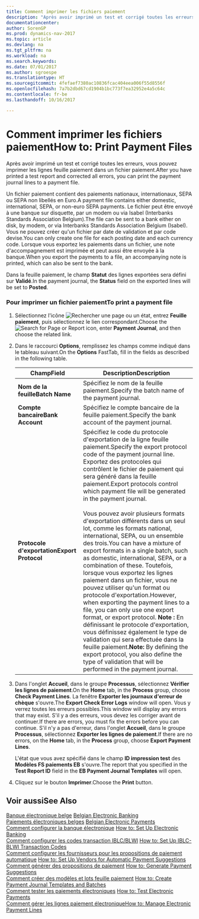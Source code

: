 ```yaml
---
title: Comment imprimer les fichiers paiement
description: "Après avoir imprimé un test et corrigé toutes les erreurs, vous pouvez imprimer les lignes feuille paiement dans un fichier paiement."
documentationcenter: 
author: SorenGP
ms.prod: dynamics-nav-2017
ms.topic: article
ms.devlang: na
ms.tgt_pltfrm: na
ms.workload: na
ms.search.keywords: 
ms.date: 07/01/2017
ms.author: sgroespe
ms.translationtype: HT
ms.sourcegitcommit: 4fefaef7380ac10836fcac404eea006f55d8556f
ms.openlocfilehash: 7a7b2dbd67cd1904b1bc773f7ea32952e4a5c64c
ms.contentlocale: fr-be
ms.lasthandoff: 10/16/2017

---
```

# <a name="how-to-print-payment-files"></a><span data-ttu-id="7a9be-103">Comment imprimer les fichiers paiement</span><span class="sxs-lookup"><span data-stu-id="7a9be-103">How to: Print Payment Files</span></span>
<span data-ttu-id="7a9be-104">Après avoir imprimé un test et corrigé toutes les erreurs, vous pouvez imprimer les lignes feuille paiement dans un fichier paiement.</span><span class="sxs-lookup"><span data-stu-id="7a9be-104">After you have printed a test report and corrected all errors, you can print the payment journal lines to a payment file.</span></span>  
  
 <span data-ttu-id="7a9be-105">Un fichier paiement contient des paiements nationaux, internationaux, SEPA ou SEPA non libellés en Euro.</span><span class="sxs-lookup"><span data-stu-id="7a9be-105">A payment file contains either domestic, international, SEPA, or non-euro SEPA payments.</span></span> <span data-ttu-id="7a9be-106">Le fichier peut être envoyé à une banque sur disquette, par un modem ou via Isabel (Interbanks Standards Association Belgium).</span><span class="sxs-lookup"><span data-stu-id="7a9be-106">The file can be sent to a bank either on disk, by modem, or via Interbanks Standards Association Belgium (Isabel).</span></span> <span data-ttu-id="7a9be-107">Vous ne pouvez créer qu'un fichier par date de validation et par code devise.</span><span class="sxs-lookup"><span data-stu-id="7a9be-107">You can only create one file for each posting date and each currency code.</span></span> <span data-ttu-id="7a9be-108">Lorsque vous exportez les paiements dans un fichier, une note d'accompagnement est imprimée et peut aussi être envoyée à la banque.</span><span class="sxs-lookup"><span data-stu-id="7a9be-108">When you export the payments to a file, an accompanying note is printed, which can also be sent to the bank.</span></span>  
  
 <span data-ttu-id="7a9be-109">Dans la feuille paiement, le champ **Statut** des lignes exportées sera défini sur **Validé**.</span><span class="sxs-lookup"><span data-stu-id="7a9be-109">In the payment journal, the **Status** field on the exported lines will be set to **Posted**.</span></span>  
  
### <a name="to-print-a-payment-file"></a><span data-ttu-id="7a9be-110">Pour imprimer un fichier paiement</span><span class="sxs-lookup"><span data-stu-id="7a9be-110">To print a payment file</span></span>  
  
1.  <span data-ttu-id="7a9be-111">Sélectionnez l'icône ![Rechercher une page ou un état](media/ui-search/search_small.png "icône Rechercher une page ou un état"), entrez **Feuille paiement**, puis sélectionnez le lien correspondant.</span><span class="sxs-lookup"><span data-stu-id="7a9be-111">Choose the ![Search for Page or Report](media/ui-search/search_small.png "Search for Page or Report icon") icon, enter **Payment Journal**, and then choose the related link.</span></span>  
  
2.  <span data-ttu-id="7a9be-112">Dans le raccourci **Options**, remplissez les champs comme indiqué dans le tableau suivant.</span><span class="sxs-lookup"><span data-stu-id="7a9be-112">On the **Options** FastTab, fill in the fields as described in the following table.</span></span>  
  
    |<span data-ttu-id="7a9be-113">Champ</span><span class="sxs-lookup"><span data-stu-id="7a9be-113">Field</span></span>|<span data-ttu-id="7a9be-114">Description</span><span class="sxs-lookup"><span data-stu-id="7a9be-114">Description</span></span>|  
    |---------------------------------|---------------------------------------|  
    |<span data-ttu-id="7a9be-115">**Nom de la feuille**</span><span class="sxs-lookup"><span data-stu-id="7a9be-115">**Batch Name**</span></span>|<span data-ttu-id="7a9be-116">Spécifiez le nom de la feuille paiement.</span><span class="sxs-lookup"><span data-stu-id="7a9be-116">Specify the batch name of the payment journal.</span></span>|  
    |<span data-ttu-id="7a9be-117">**Compte bancaire**</span><span class="sxs-lookup"><span data-stu-id="7a9be-117">**Bank Account**</span></span>|<span data-ttu-id="7a9be-118">Spécifiez le compte bancaire de la feuille paiement.</span><span class="sxs-lookup"><span data-stu-id="7a9be-118">Specify the bank account of the payment journal.</span></span>|  
    |<span data-ttu-id="7a9be-119">**Protocole d'exportation**</span><span class="sxs-lookup"><span data-stu-id="7a9be-119">**Export Protocol**</span></span>|<span data-ttu-id="7a9be-120">Spécifiez le code du protocole d'exportation de la ligne feuille paiement.</span><span class="sxs-lookup"><span data-stu-id="7a9be-120">Specify the export protocol code of the payment journal line.</span></span> <span data-ttu-id="7a9be-121">Exportez des protocoles qui contrôlent le fichier de paiement qui sera généré dans la feuille paiement.</span><span class="sxs-lookup"><span data-stu-id="7a9be-121">Export protocols control which payment file will be generated in the payment journal.</span></span><br /><br /> <span data-ttu-id="7a9be-122">Vous pouvez avoir plusieurs formats d'exportation différents dans un seul lot, comme les formats national, international, SEPA, ou un ensemble des trois.</span><span class="sxs-lookup"><span data-stu-id="7a9be-122">You can have a mixture of export formats in a single batch, such as domestic, international, SEPA, or a combination of these.</span></span> <span data-ttu-id="7a9be-123">Toutefois, lorsque vous exportez les lignes paiement dans un fichier, vous ne pouvez utiliser qu'un format ou protocole d'exportation.</span><span class="sxs-lookup"><span data-stu-id="7a9be-123">However, when exporting the payment lines to a file, you can only use one export format, or export protocol.</span></span> <span data-ttu-id="7a9be-124">**Note :**  En définissant le protocole d'exportation, vous définissez également le type de validation qui sera effectuée dans la feuille paiement.</span><span class="sxs-lookup"><span data-stu-id="7a9be-124">**Note:**  By defining the export protocol, you also define the type of validation that will be performed in the payment journal.</span></span>|  
  
3.  <span data-ttu-id="7a9be-125">Dans l'onglet **Accueil**, dans le groupe **Processus**, sélectionnez **Vérifier les lignes de paiement**.</span><span class="sxs-lookup"><span data-stu-id="7a9be-125">On the **Home** tab, in the **Process** group, choose **Check Payment Lines**.</span></span> <span data-ttu-id="7a9be-126">La fenêtre **Exporter les journaux d'erreur de chèque** s'ouvre.</span><span class="sxs-lookup"><span data-stu-id="7a9be-126">The **Export Check Error Logs** window will open.</span></span> <span data-ttu-id="7a9be-127">Vous y verrez toutes les erreurs possibles.</span><span class="sxs-lookup"><span data-stu-id="7a9be-127">This window will display any errors that may exist.</span></span> <span data-ttu-id="7a9be-128">S'il y a des erreurs, vous devez les corriger avant de continuer.</span><span class="sxs-lookup"><span data-stu-id="7a9be-128">If there are errors, you must fix the errors before you can continue.</span></span> <span data-ttu-id="7a9be-129">S'il n'y a pas d'erreur, dans l'onglet **Accueil**, dans le groupe **Processus**, sélectionnez **Exporter les lignes de paiement**.</span><span class="sxs-lookup"><span data-stu-id="7a9be-129">If there are no errors, on the **Home** tab, in the **Process** group, choose **Export Payment Lines**.</span></span>  
  
     <span data-ttu-id="7a9be-130">L'état que vous avez spécifié dans le champ **ID impression test** des **Modèles FS paiements EB** s'ouvre.</span><span class="sxs-lookup"><span data-stu-id="7a9be-130">The report that you specified in the **Test Report ID** field in the **EB Payment Journal Templates** will open.</span></span>  
  
4.  <span data-ttu-id="7a9be-131">Cliquez sur le bouton **Imprimer**.</span><span class="sxs-lookup"><span data-stu-id="7a9be-131">Choose the **Print** button.</span></span>  
  
## <a name="see-also"></a><span data-ttu-id="7a9be-132">Voir aussi</span><span class="sxs-lookup"><span data-stu-id="7a9be-132">See Also</span></span>  
 <span data-ttu-id="7a9be-133">[Banque électronique belge](belgian-electronic-banking.md) </span><span class="sxs-lookup"><span data-stu-id="7a9be-133">[Belgian Electronic Banking](belgian-electronic-banking.md) </span></span>  
 <span data-ttu-id="7a9be-134">[Paiements électroniques belges](belgian-electronic-payments.md) </span><span class="sxs-lookup"><span data-stu-id="7a9be-134">[Belgian Electronic Payments](belgian-electronic-payments.md) </span></span>  
 <span data-ttu-id="7a9be-135">[Comment configurer la banque électronique](how-to-set-up-electronic-banking.md) </span><span class="sxs-lookup"><span data-stu-id="7a9be-135">[How to: Set Up Electronic Banking](how-to-set-up-electronic-banking.md) </span></span>  
 <span data-ttu-id="7a9be-136">[Comment configurer les codes transaction IBLC/BLWI](how-to-set-up-iblc-blwi-transaction-codes.md) </span><span class="sxs-lookup"><span data-stu-id="7a9be-136">[How to: Set Up IBLC-BLWI Transaction Codes](how-to-set-up-iblc-blwi-transaction-codes.md) </span></span>  
 <span data-ttu-id="7a9be-137">[Comment configurer les fournisseurs pour les propositions de paiement automatique](how-to-set-up-vendors-for-automatic-payment-suggestions.md) </span><span class="sxs-lookup"><span data-stu-id="7a9be-137">[How to: Set Up Vendors for Automatic Payment Suggestions](how-to-set-up-vendors-for-automatic-payment-suggestions.md) </span></span>  
 <span data-ttu-id="7a9be-138">[Comment générer des propositions de paiement](how-to-generate-payment-suggestions.md) </span><span class="sxs-lookup"><span data-stu-id="7a9be-138">[How to: Generate Payment Suggestions](how-to-generate-payment-suggestions.md) </span></span>  
 <span data-ttu-id="7a9be-139">[Comment créer des modèles et lots feuille paiement](how-to-create-payment-journal-templates-and-batches.md) </span><span class="sxs-lookup"><span data-stu-id="7a9be-139">[How to: Create Payment Journal Templates and Batches](how-to-create-payment-journal-templates-and-batches.md) </span></span>  
 <span data-ttu-id="7a9be-140">[Comment tester les paiements électroniques](how-to-test-electronic-payments.md) </span><span class="sxs-lookup"><span data-stu-id="7a9be-140">[How to: Test Electronic Payments](how-to-test-electronic-payments.md) </span></span>  
 [<span data-ttu-id="7a9be-141">Comment gérer les lignes paiement électronique</span><span class="sxs-lookup"><span data-stu-id="7a9be-141">How to: Manage Electronic Payment Lines</span></span>](how-to-manage-electronic-payment-lines.md)
